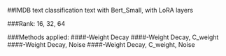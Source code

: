 ##IMDB text classification text with Bert_Small, with LoRA layers

###Rank: 16, 32, 64

###Methods applied:
####-Weight Decay
####-Weight Decay, C_weight
####-Weight Decay, Noise
####-Weight Decay, C_weight, Noise
